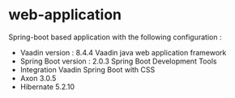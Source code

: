 # web-application


Spring-boot based application with the following configuration :


- Vaadin version : 8.4.4
Vaadin java web application framework
- Spring Boot version : 2.0.3
Spring Boot Development Tools
- Integration Vaadin Spring Boot with CSS
- Axon 3.0.5
- Hibernate 5.2.10
